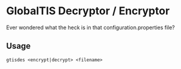 # GlobalTIS Decryptor / Encryptor

Ever wondered what the heck is in that configuration.properties file?

## Usage

    gtisdes <encrypt|decrypt> <filename>
